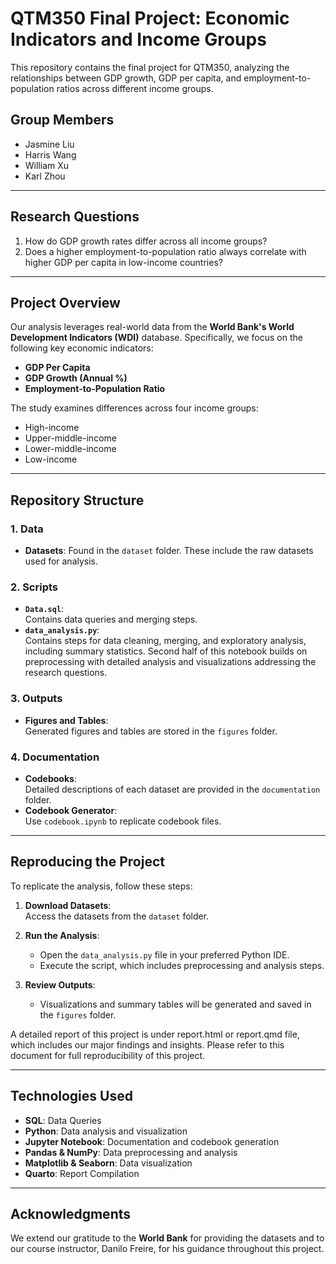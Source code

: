# QTM350 Final Project: Economic Indicators and Income Groups

This repository contains the final project for QTM350, analyzing the relationships between GDP growth, GDP per capita, and employment-to-population ratios across different income groups.

## **Group Members**  
- Jasmine Liu  
- Harris Wang  
- William Xu  
- Karl Zhou  

---

## **Research Questions**
1. How do GDP growth rates differ across all income groups?  
2. Does a higher employment-to-population ratio always correlate with higher GDP per capita in low-income countries?

---

## **Project Overview**  
Our analysis leverages real-world data from the **World Bank's World Development Indicators (WDI)** database. Specifically, we focus on the following key economic indicators:  
- **GDP Per Capita**  
- **GDP Growth (Annual %)**  
- **Employment-to-Population Ratio**  

The study examines differences across four income groups:  
- High-income  
- Upper-middle-income  
- Lower-middle-income  
- Low-income  

---

## **Repository Structure**
### **1. Data**  
- **Datasets**: Found in the `dataset` folder. These include the raw datasets used for analysis.

### **2. Scripts**  
- **`Data.sql`**:  
  Contains data queries and merging steps.
- **`data_analysis.py`**:  
  Contains steps for data cleaning, merging, and exploratory analysis, including summary statistics. Second half of this notebook builds on preprocessing with 
  detailed analysis and visualizations addressing the research questions.

### **3. Outputs**  
- **Figures and Tables**:  
  Generated figures and tables are stored in the `figures` folder.

### **4. Documentation**  
- **Codebooks**:  
  Detailed descriptions of each dataset are provided in the `documentation` folder.  
- **Codebook Generator**:  
  Use `codebook.ipynb` to replicate codebook files.

---

## **Reproducing the Project**
To replicate the analysis, follow these steps:

1. **Download Datasets**:  
   Access the datasets from the `dataset` folder.  

2. **Run the Analysis**:  
   - Open the `data_analysis.py` file in your preferred Python IDE.  
   - Execute the script, which includes preprocessing and analysis steps.  

3. **Review Outputs**:  
   - Visualizations and summary tables will be generated and saved in the `figures` folder.

A detailed report of this project is under report.html or report.qmd file, which includes our major findings and insights. Please refer to this document for full reproducibility of this project.

---

## **Technologies Used**  
- **SQL**: Data Queries
- **Python**: Data analysis and visualization  
- **Jupyter Notebook**: Documentation and codebook generation  
- **Pandas & NumPy**: Data preprocessing and analysis
- **Matplotlib & Seaborn**: Data visualization
- **Quarto**: Report Compilation

---

## **Acknowledgments**  
We extend our gratitude to the **World Bank** for providing the datasets and to our course instructor, Danilo Freire, for his guidance throughout this project.
